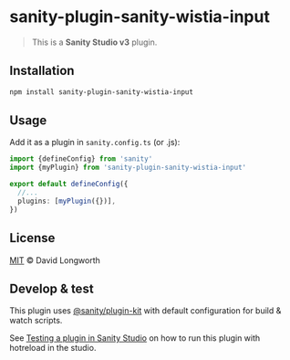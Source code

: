 # sanity-plugin-sanity-wistia-input

> This is a **Sanity Studio v3** plugin.

## Installation

```sh
npm install sanity-plugin-sanity-wistia-input
```

## Usage

Add it as a plugin in `sanity.config.ts` (or .js):

```ts
import {defineConfig} from 'sanity'
import {myPlugin} from 'sanity-plugin-sanity-wistia-input'

export default defineConfig({
  //...
  plugins: [myPlugin({})],
})
```

## License

[MIT](LICENSE) © David Longworth

## Develop & test

This plugin uses [@sanity/plugin-kit](https://github.com/sanity-io/plugin-kit)
with default configuration for build & watch scripts.

See [Testing a plugin in Sanity Studio](https://github.com/sanity-io/plugin-kit#testing-a-plugin-in-sanity-studio)
on how to run this plugin with hotreload in the studio.
